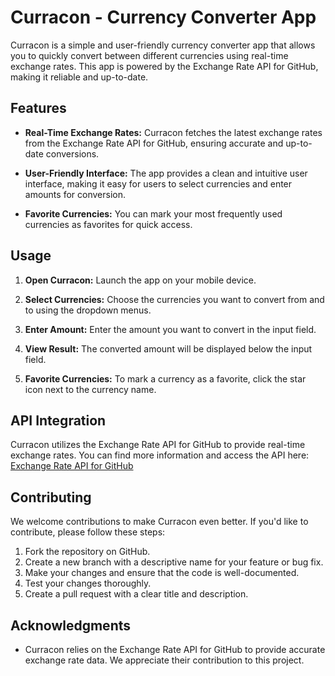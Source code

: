 # Curracon - Currency Converter App

Curracon is a simple and user-friendly currency converter app that allows you to quickly convert between different currencies using real-time exchange rates. This app is powered by the Exchange Rate API for GitHub, making it reliable and up-to-date.

## Features

- **Real-Time Exchange Rates:** Curracon fetches the latest exchange rates from the Exchange Rate API for GitHub, ensuring accurate and up-to-date conversions.

- **User-Friendly Interface:** The app provides a clean and intuitive user interface, making it easy for users to select currencies and enter amounts for conversion.

- **Favorite Currencies:** You can mark your most frequently used currencies as favorites for quick access.

## Usage

1. **Open Curracon:** Launch the app on your mobile device.

2. **Select Currencies:** Choose the currencies you want to convert from and to using the dropdown menus.

3. **Enter Amount:** Enter the amount you want to convert in the input field.

4. **View Result:** The converted amount will be displayed below the input field.

5. **Favorite Currencies:** To mark a currency as a favorite, click the star icon next to the currency name.

## API Integration

Curracon utilizes the Exchange Rate API for GitHub to provide real-time exchange rates. You can find more information and access the API here: [Exchange Rate API for GitHub](https://github.com/exchangeratesapi/exchangeratesapi)

## Contributing

We welcome contributions to make Curracon even better. If you'd like to contribute, please follow these steps:

1. Fork the repository on GitHub.
2. Create a new branch with a descriptive name for your feature or bug fix.
3. Make your changes and ensure that the code is well-documented.
4. Test your changes thoroughly.
5. Create a pull request with a clear title and description.

## Acknowledgments

- Curracon relies on the Exchange Rate API for GitHub to provide accurate exchange rate data. We appreciate their contribution to this project.


